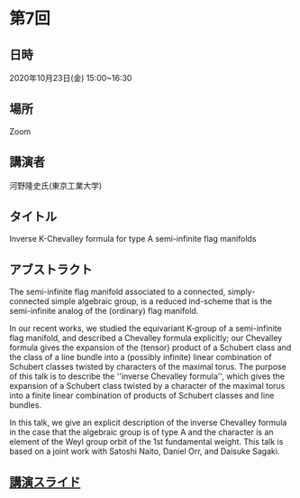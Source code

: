 # 第7回
##  日時
2020年10月23日(金) 15:00~16:30
    
## 場所
Zoom
    
## 講演者
河野隆史氏(東京工業大学)
    
## タイトル
Inverse K-Chevalley formula for type A semi-infinite flag manifolds
    
## アブストラクト
The semi-infinite flag manifold associated to a connected, simply-connected simple algebraic group, is a reduced ind-scheme that is the semi-infinite analog of the (ordinary) flag manifold.

In our recent works, we studied the equivariant K-group of a semi-infinite flag manifold, and described a Chevalley formula explicitly; our Chevalley formula gives the expansion of the (tensor) product of a Schubert class and the class of a line bundle into a (possibly infinite) linear combination of Schubert classes twisted by characters of the maximal torus. The purpose of this talk is to describe the ''inverse Chevalley formula'', which gives the expansion of a Schubert class twisted by a character of the maximal torus into a finite linear combination of products of Schubert classes and line bundles.

In this talk, we give an explicit description of the inverse Chevalley formula in the case that the algebraic group is of type A and the character is an element of the Weyl group orbit of the 1st fundamental weight. This talk is based on a joint work with Satoshi Naito, Daniel Orr, and Daisuke Sagaki.
   
## [講演スライド](2020-10-23.pdf)